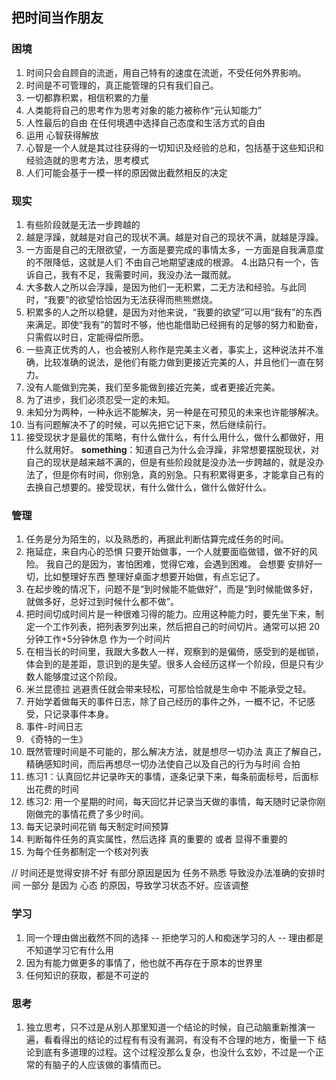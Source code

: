 ## 把时间当作朋友
### 困境
1. 时间只会自顾自的流逝，用自己特有的速度在流逝，不受任何外界影响。
2. 时间是不可管理的，真正能管理的只有我们自己。
3. 一切都靠积累，相信积累的力量
4. 人类能将自己的思考作为思考对象的能力被称作“元认知能力”
5. 人性最后的自由 在任何境遇中选择自己态度和生活方式的自由 
6. 运用 心智获得解放
7. 心智是一个人就是其过往获得的一切知识及经验的总和，包括基于这些知识和经验造就的思考方法，思考模式
8. 人们可能会基于一模一样的原因做出截然相反的决定 

### 现实
1. 有些阶段就是无法一步跨越的
2. 越是浮躁，就越是对自己的现状不满。越是对自己的现状不满，就越是浮躁。
3. 一方面是自己的无限欲望，一方面是要完成的事情太多，一方面是自我满意度的不限降低，这就是人们
不由自己地期望速成的根源。
4.出路只有一个，告诉自己，我有不足，我需要时间，我没办法一蹴而就。
5. 大多数人之所以会浮躁，是因为他们一无积累，二无方法和经验。与此同时，“我要”的欲望恰恰因为无法获得而熊熊燃烧。
6. 积累多的人之所以稳健，是因为对他来说，“我要的欲望”可以用“我有”的东西来满足。即使“我有”的暂时不够，他也能借助已经拥有的足够的努力和勤奋，只需假以时日，定能得偿所愿。
7. 一些真正优秀的人，也会被别人称作是完美主义者，事实上，这种说法并不准确，比较准确的说法，是他们有能力做到更接近完美的人，并且他们一直在努力。
8. 没有人能做到完美，我们至多能做到接近完美，或者更接近完美。
9. 为了进步，我们必须忍受一定的未知。
10. 未知分为两种，一种永远不能解决，另一种是在可预见的未来也许能够解决。
11. 当有问题解决不了的时候，可以先把它记下来，然后继续前行。
12. 接受现状才是最优的策略，有什么做什么，有什么用什么，做什么都做好，用什么就用好。
**something**：知道自己为什么会浮躁，非常想要摆脱现状，对自己的现状是越来越不满的，但是有些阶段就是没办法一步跨越的，就是没办法了，但是你有时间，你别急，真的别急。只有积累得更多，才能拿自己有的 去换自己想要的。接受现状，有什么做什么，做什么做好什么。

### 管理
1. 任务是分为陌生的，以及熟悉的，再据此判断估算完成任务的时间。
2. 拖延症，来自内心的恐惧 只要开始做事，一个人就要面临做错，做不好的风险。
我自己的是因为，害怕困难，觉得它难，会遇到困难。
会想要 安排好一切，比如整理好东西 整理好桌面才想要开始做，有点忘记了。
3. 在起步晚的情况下，问题不是“到时候能不能做好”，而是“到时候能做多好，就做多好，总好过到时候什么都不做”。
4. 把时间切成时间片是一种很难习得的能力。应用这种能力时，要先坐下来，制定一个工作列表，把列表罗列出来，然后把自己的时间切片。通常可以把 20分钟工作+5分钟休息 作为一个时间片
5. 在相当长的时间里，我跟大多数人一样，观察到的是偏倚，感受到的是枷锁，体会到的是差距，意识到的是失望。很多人会经历这样一个阶段，但是只有少数人能够度过这个阶段。
6. 米兰昆德拉 逃避责任就会带来轻松，可那恰恰就是生命中 不能承受之轻。
7. 开始学着做每天的事件日志，除了自己经历的事件之外，一概不记，不记感受，只记录事件本身。
8. 事件-时间日志
9. 《奇特的一生》
10. 既然管理时间是不可能的，那么解决方法，就是想尽一切办法 真正了解自己，精确感知时间，而后再想尽一切办法使自己以及自己的行为与时间 合拍
11. 练习1：认真回忆并记录昨天的事情，逐条记录下来，每条前面标号，后面标出花费的时间
12. 练习2: 用一个星期的时间，每天回忆并记录当天做的事情，每天随时记录你刚刚做完的事情花费了多少时间。
13. 每天记录时间花销 每天制定时间预算
14. 判断每件任务的真实属性，然后选择 真的重要的 或者 显得不重要的
15. 为每个任务都制定一个核对列表

// 时间还是觉得安排不好 有部分原因是因为 任务不熟悉 导致没办法准确的安排时间 
一部分 是因为 心态 的原因，导致学习状态不好。应该调整

### 学习
1. 同一个理由做出截然不同的选择 -- 拒绝学习的人和痴迷学习的人 -- 理由都是 不知道学习它有什么用
2. 因为有能力做更多的事情了，他也就不再存在于原本的世界里
3. 任何知识的获取，都是不可逆的

### 思考
1. 独立思考，只不过是从别人那里知道一个结论的时候，自己动脑重新推演一遍，看看得出的结论的过程有有没有漏洞，有没有不合理的地方，衡量一下
结论到底有多道理的过程。这个过程没那么复杂，也没什么玄妙，不过是一个正常的有脑子的人应该做的事情而已。




















